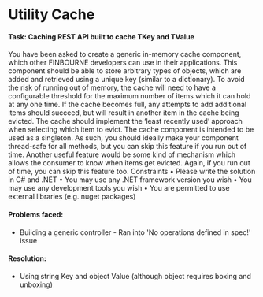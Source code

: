 # Utility Cache

#### Task: Caching REST API built to cache TKey and TValue

You have been asked to create a generic in-memory cache component, which other FINBOURNE
developers can use in their applications.
This component should be able to store arbitrary types of objects, which are added and retrieved
using a unique key (similar to a dictionary).
To avoid the risk of running out of memory, the cache will need to have a configurable threshold for
the maximum number of items which it can hold at any one time. If the cache becomes full, any
attempts to add additional items should succeed, but will result in another item in the cache being
evicted. The cache should implement the ‘least recently used’ approach when selecting which item
to evict.
The cache component is intended to be used as a singleton. As such, you should ideally make your
component thread-safe for all methods, but you can skip this feature if you run out of time.
Another useful feature would be some kind of mechanism which allows the consumer to know when
items get evicted. Again, if you run out of time, you can skip this feature too.
Constraints
• Please write the solution in C# and .NET
• You may use any .NET framework version you wish
• You may use any development tools you wish
• You are permitted to use external libraries (e.g. nuget packages)

#### Problems faced: 
  * Building a generic controller - Ran into 'No operations defined in spec!' issue

#### Resolution: 
  * Using string Key and object Value (although object requires boxing and unboxing)
